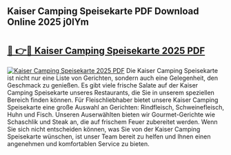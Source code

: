 ## Kaiser Camping Speisekarte PDF Download Online 2025 j0IYm

# <h2><a href="http://gc9gky.nevu.top/?p=Kaiser+Camping+Speisekarte">🔗 👉🔴 Kaiser Camping Speisekarte 2025 PDF</a></h2>

[![Kaiser Camping Speisekarte 2025 PDF](https://i.imgur.com/dBaPXMq.png)](http://gc9gky.nevu.top/?p=Kaiser+Camping+Speisekarte)
Die Kaiser Camping Speisekarte ist nicht nur eine Liste von Gerichten, sondern auch eine Gelegenheit, den Geschmack zu genießen. Es gibt viele frische Salate auf der Kaiser Camping Speisekarte unseres Restaurants, die Sie in unserem speziellen Bereich finden können. Für Fleischliebhaber bietet unsere Kaiser Camping Speisekarte eine große Auswahl an Gerichten: Rindfleisch, Schweinefleisch, Huhn und Fisch. Unseren Auserwählten bieten wir Gourmet-Gerichte wie Schaschlik und Steak an, die auf frischem Feuer zubereitet werden. Wenn Sie sich nicht entscheiden können, was Sie von der Kaiser Camping Speisekarte wünschen, ist unser Team bereit zu helfen und Ihnen einen angenehmen und komfortablen Service zu bieten.
